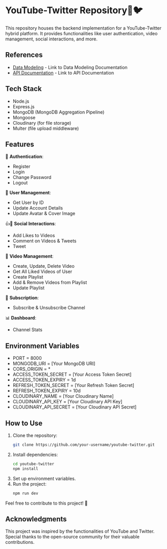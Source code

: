# YouTube-Twitter Repository🎥🐦

This repository houses the backend implementation for a YouTube-Twitter hybrid platform. It provides functionalities like user authentication, video management, social interactions, and more.

## References

- [Data Modeling](https://documenter.getpostman.com/view/33297672/2sA2xmTVL8) - Link to Data Modeling Documentation
- [API Documentation](https://app.eraser.io/workspace/V6SS5LVjjRu9nOB5LSvC) - Link to API Documentation

## Tech Stack

- Node.js
- Express.js
- MongoDB (MongoDB Aggregation Pipeline)
- Mongoose
- Cloudinary (for file storage)
- Multer (file upload middleware)

## Features

🔐 **Authentication**:
- Register
- Login
- Change Password
- Logout

👤 **User Management**:
- Get User by ID
- Update Account Details
- Update Avatar & Cover Image

👍📝 **Social Interactions**:
- Add Likes to Videos
- Comment on Videos & Tweets
- Tweet

📼 **Video Management**:
- Create, Update, Delete Video
- Get All Liked Videos of User
- Create Playlist
- Add & Remove Videos from Playlist
- Update Playlist

👥 **Subscription**:
- Subscribe & Unsubscribe Channel

📊 **Dashboard**:
- Channel Stats

## Environment Variables

- PORT = 8000
- MONGODB_URI = [Your MongoDB URI]
- CORS_ORIGIN = *
- ACCESS_TOKEN_SECRET = [Your Access Token Secret]
- ACCESS_TOKEN_EXPIRY = 1d
- REFRESH_TOKEN_SECRET = [Your Refresh Token Secret]
- REFRESH_TOKEN_EXPIRY = 10d
- CLOUDINARY_NAME = [Your Cloudinary Name]
- CLOUDINARY_API_KEY = [Your Cloudinary API Key]
- CLOUDINARY_API_SECRET = [Your Cloudinary API Secret]

## How to Use

1. Clone the repository:
    ```bash
    git clone https://github.com/your-username/youtube-twitter.git
    ```
2. Install dependencies:
    ```bash
    cd youtube-twitter
    npm install
    ```
3. Set up environment variables.
4. Run the project:
    ```bash
    npm run dev
    ```

Feel free to contribute to this project! 🚀

## Acknowledgments

This project was inspired by the functionalities of YouTube and Twitter. Special thanks to the open-source community for their valuable contributions.
